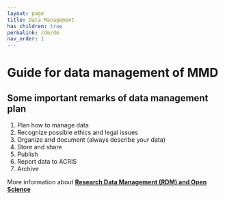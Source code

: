 ```yaml
---
layout: page
title: Data Management
has_children: true
permalink: /dm/dm
nav_order: 1
---
```


# Guide for data management of MMD

## Some important remarks of data management plan

1. Plan how to manage data
2. Recognize possible ethics and legal issues
3. Organize and document (always describe your data)
4. Store and share
5. Publish
6. Report data to ACRIS
7. Archive

More information about **[Research Data Management (RDM) and Open Science](https://www.aalto.fi/en/services/research-data-management-rdm-and-open-science)**
